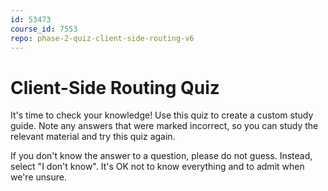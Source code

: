 ```yaml
---
id: 53473
course_id: 7553
repo: phase-2-quiz-client-side-routing-v6
---
```


# Client-Side Routing Quiz

It's time to check your knowledge! Use this quiz to create a custom study guide.
Note any answers that were marked incorrect, so you can study the relevant
material and try this quiz again.

If you don't know the answer to a question, please do not guess. Instead, select
"I don't know". It's OK not to know everything and to admit when we're unsure.
